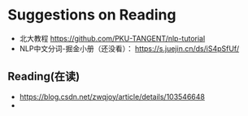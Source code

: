 # Suggestions on Reading

* 北大教程 https://github.com/PKU-TANGENT/nlp-tutorial
* NLP中文分词-掘金小册（还没看）： https://s.juejin.cn/ds/iS4pSfUf/

## Reading(在读)

* https://blog.csdn.net/zwqjoy/article/details/103546648
* 

